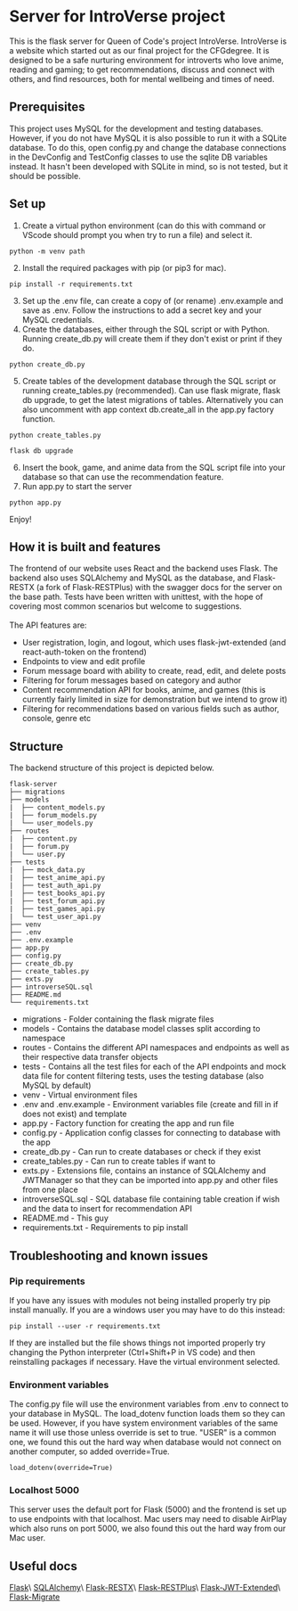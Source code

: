 # Server for IntroVerse project

This is the flask server for Queen of Code's project IntroVerse. IntroVerse is a website which started out as our final project for the CFGdegree. It is designed to be a safe nurturing environment for introverts who love anime, reading and gaming; to get recommendations, discuss and connect with others, and find resources, both for mental wellbeing and times of need.

## Prerequisites

This project uses MySQL for the development and testing databases. However, if you do not have MySQL it is also possible to run it with a SQLite database. To do this, open config.py and change the database connections in the DevConfig and TestConfig classes to use the sqlite DB variables instead. It hasn't been developed with SQLite in mind, so is not tested, but it should be possible.

## Set up

1. Create a virtual python environment (can do this with command or VScode should prompt you when try to run a file) and select it.

```
python -m venv path
```

2. Install the required packages with pip (or pip3 for mac).

```
pip install -r requirements.txt
```

3. Set up the .env file, can create a copy of (or rename) .env.example and save as .env. Follow the instructions to add a secret key and your MySQL credentials.
4. Create the databases, either through the SQL script or with Python. Running create_db.py will create them if they don't exist or print if they do.

```
python create_db.py
```

5. Create tables of the development database through the SQL script or running create_tables.py (recommended). Can use flask migrate, flask db upgrade, to get the latest migrations of tables. Alternatively you can also uncomment with app context db.create_all in the app.py factory function.

```
python create_tables.py
```

```
flask db upgrade
```

6. Insert the book, game, and anime data from the SQL script file into your database so that can use the recommendation feature.
7. Run app.py to start the server

```
python app.py
```

Enjoy!

## How it is built and features

The frontend of our website uses React and the backend uses Flask. The backend also uses SQLAlchemy and MySQL as the database, and Flask-RESTX (a fork of Flask-RESTPlus) with the swagger docs for the server on the base path. Tests have been written with unittest, with the hope of covering most common scenarios but welcome to suggestions.<br><br>
The API features are:

- User registration, login, and logout, which uses flask-jwt-extended (and react-auth-token on the frontend)
- Endpoints to view and edit profile
- Forum message board with ability to create, read, edit, and delete posts
- Filtering for forum messages based on category and author
- Content recommendation API for books, anime, and games (this is currently fairly limited in size for demonstration but we intend to grow it)
- Filtering for recommendations based on various fields such as author, console, genre etc

## Structure

The backend structure of this project is depicted below.

```
flask-server
├── migrations
├── models
|  ├── content_models.py
|  ├── forum_models.py
|  └── user_models.py
├── routes
|  ├── content.py
|  ├── forum.py
|  └── user.py
├── tests
|  ├── mock_data.py
|  ├── test_anime_api.py
|  ├── test_auth_api.py
|  ├── test_books_api.py
|  ├── test_forum_api.py
|  ├── test_games_api.py
|  └── test_user_api.py
├── venv
├── .env
├── .env.example
├── app.py
├── config.py
├── create_db.py
├── create_tables.py
├── exts.py
├── introverseSQL.sql
├── README.md
└── requirements.txt
```

- migrations - Folder containing the flask migrate files
- models - Contains the database model classes split according to namespace
- routes - Contains the different API namespaces and endpoints as well as their respective data transfer objects
- tests - Contains all the test files for each of the API endpoints and mock data file for content filtering tests, uses the testing database (also MySQL by default)
- venv - Virtual environment files
- .env and .env.example - Environment variables file (create and fill in if does not exist) and template
- app.py - Factory function for creating the app and run file
- config.py - Application config classes for connecting to database with the app
- create_db.py - Can run to create databases or check if they exist
- create_tables.py - Can run to create tables if want to
- exts.py - Extensions file, contains an instance of SQLAlchemy and JWTManager so that they can be imported into app.py and other files from one place
- introverseSQL.sql - SQL database file containing table creation if wish and the data to insert for recommendation API
- README.md - This guy
- requirements.txt - Requirements to pip install

## Troubleshooting and known issues

### Pip requirements

If you have any issues with modules not being installed properly try pip install manually. If you are a windows user you may have to do this instead:

```
pip install --user -r requirements.txt
```

If they are installed but the file shows things not imported properly try changing the Python interpreter (Ctrl+Shift+P in VS code) and then reinstalling packages if necessary. Have the virtual environment selected.

### Environment variables

The config.py file will use the environment variables from .env to connect to your database in MySQL. The load_dotenv function loads them so they can be used. However, if you have system environment variables of the same name it will use those unless override is set to true. "USER" is a common one, we found this out the hard way when database would not connect on another computer, so added override=True.

```
load_dotenv(override=True)
```

### Localhost 5000

This server uses the default port for Flask (5000) and the frontend is set up to use endpoints with that localhost. Mac users may need to disable AirPlay which also runs on port 5000, we also found this out the hard way from our Mac user.

## Useful docs

[Flask]("https://flask.palletsprojects.com/en/3.0.x/")\
[SQLAlchemy]("https://flask-sqlalchemy.palletsprojects.com/en/3.1.x/")\
[Flask-RESTX]("https://flask-restx.readthedocs.io/en/latest/")\
[Flask-RESTPlus]("https://flask-restplus.readthedocs.io/en/stable/")\
[Flask-JWT-Extended]("https://flask-jwt-extended.readthedocs.io/en/stable/")\
[Flask-Migrate]("https://flask-migrate.readthedocs.io/en/latest/")
